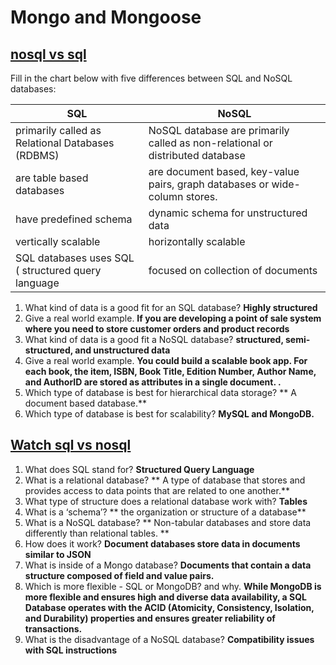 # Mongo and Mongoose

## [nosql vs sql](https://www.thegeekstuff.com/2014/01/sql-vs-nosql-db/?utm_source=tuicool)

Fill in the chart below with five differences between SQL and NoSQL databases:

| SQL | NoSQL |
| ----------- | ----------- |
| primarily called as Relational Databases (RDBMS) | NoSQL database are primarily called as non-relational or distributed database |
| are table based databases  | are document based, key-value pairs, graph databases or wide-column stores. |
| have predefined schema | dynamic schema for unstructured data |
| vertically scalable | horizontally scalable |
| SQL databases uses SQL ( structured query language  | focused on collection of documents |

1. What kind of data is a good fit for an SQL database? **Highly structured**
2. Give a real world example. **If you are developing a point of sale system where you need to store customer orders and product records**
3. What kind of data is a good fit a NoSQL database? **structured, semi-structured, and unstructured data**
4. Give a real world example. **You could build a scalable book app.  For each book, the item, ISBN, Book Title, Edition Number, Author Name, and AuthorID are stored as attributes in a single document. .**
5. Which type of database is best for hierarchical data storage? ** A document based database.**
6. Which type of database is best for scalability? **MySQL and MongoDB.**

## [Watch sql vs nosql](https://www.youtube.com/watch?v=ZS_kXvOeQ5Y) 

1. What does SQL stand for? **Structured Query Language**
2. What is a relational database? ** A type of database that stores and provides access to data points that are related to one another.**
3. What type of structure does a relational database work with? **Tables**
4. What is a ‘schema’? ** the organization or structure of a database**
5. What is a NoSQL database? ** Non-tabular databases and store data differently than relational tables. **
6. How does it work? **Document databases store data in documents similar to JSON**
7. What is inside of a Mongo database? **Documents that contain a data structure composed of field and value pairs.**
8. Which is more flexible - SQL or MongoDB? and why. **While MongoDB is more flexible and ensures high and diverse data availability, a SQL Database operates with the ACID (Atomicity, Consistency, Isolation, and Durability) properties and ensures greater reliability of transactions.**
9. What is the disadvantage of a NoSQL database? **Compatibility issues with SQL instructions**
